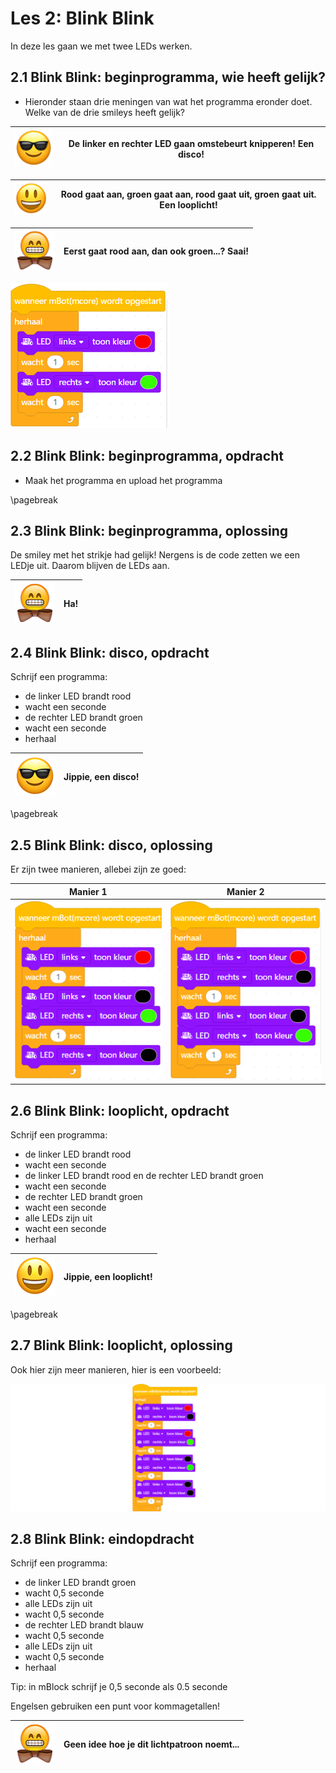 # Les 2: Blink Blink

In deze les gaan we met twee LEDs werken.

## 2.1 Blink Blink: beginprogramma, wie heeft gelijk?

 * Hieronder staan drie meningen van wat het programma eronder doet.
   Welke van de drie smileys heeft gelijk?

![Sunglasses](EmojiSunglasses.png) | De linker en rechter LED gaan omstebeurt knipperen! Een disco!
:-------------:|:----------------------------------------: 

![Smiley](EmojiSmiley.png) | Rood gaat aan, groen gaat aan, rood gaat uit, groen gaat uit. Een looplicht!
:-------------:|:----------------------------------------: 

![Bowtie](EmojiBowtie.png) | Eerst gaat rood aan, dan ook groen...? Saai!
:-------------:|:----------------------------------------: 

![2.1 Blink Blink: beginprogramma](2_1.png)

## 2.2 Blink Blink: beginprogramma, opdracht

 * Maak het programma en upload het programma

\pagebreak

## 2.3 Blink Blink: beginprogramma, oplossing

De smiley met het strikje had gelijk! 
Nergens is de code zetten we een LEDje uit.
Daarom blijven de LEDs aan.

![Bowtie](EmojiBowtie.png) | Ha!
:-------------:|:----------------------------------------: 

## 2.4 Blink Blink: disco, opdracht

Schrijf een programma:

 * de linker LED brandt rood
 * wacht een seconde
 * de rechter LED brandt groen
 * wacht een seconde
 * herhaal

![Sunglasses](EmojiSunglasses.png) | Jippie, een disco!
:-------------:|:----------------------------------------: 

\pagebreak

## 2.5 Blink Blink: disco, oplossing

Er zijn twee manieren, allebei zijn ze goed:

Manier 1|Manier 2
---|---
![](2_5_1.png)|![](2_5_2.png)

## 2.6 Blink Blink: looplicht, opdracht

Schrijf een programma:

 * de linker LED brandt rood
 * wacht een seconde
 * de linker LED brandt rood en de rechter LED brandt groen
 * wacht een seconde
 * de rechter LED brandt groen
 * wacht een seconde
 * alle LEDs zijn uit
 * wacht een seconde
 * herhaal

![Smiley](EmojiSmiley.png) | Jippie, een looplicht!
:-------------:|:----------------------------------------: 

\pagebreak

## 2.7 Blink Blink: looplicht, oplossing

Ook hier zijn meer manieren, hier is een voorbeeld:

![2.7 Blink Blink: looplicht, oplossing](2_7.png)

## 2.8 Blink Blink: eindopdracht

Schrijf een programma:

 * de linker LED brandt groen
 * wacht 0,5 seconde
 * alle LEDs zijn uit
 * wacht 0,5 seconde
 * de rechter LED brandt blauw
 * wacht 0,5 seconde
 * alle LEDs zijn uit
 * wacht 0,5 seconde
 * herhaal

Tip: in mBlock schrijf je 0,5 seconde als 0.5 seconde

Engelsen gebruiken een punt voor kommagetallen!

![Bowtie](EmojiBowtie.png) | Geen idee hoe je dit lichtpatroon noemt...
:-------------:|:----------------------------------------: 
